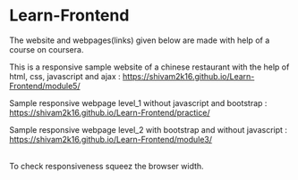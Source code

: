 # Learn-Frontend
<p>The website and webpages(links) given below are made with help of a course on coursera.</p>
<p>This is a responsive sample website of a chinese restaurant with the help of html, css, javascript and ajax : <a href="https://shivam2k16.github.io/Learn-Frontend/practice/" >https://shivam2k16.github.io/Learn-Frontend/module5/</a></p>
<p>Sample responsive webpage level_1 without javascript and bootstrap : <a href="https://shivam2k16.github.io/Learn-Frontend/practice/" >https://shivam2k16.github.io/Learn-Frontend/practice/</a></p>
<p>Sample responsive webpage level_2 with bootstrap and without javascript : <a href="https://shivam2k16.github.io/Learn-Frontend/module3/" >https://shivam2k16.github.io/Learn-Frontend/module3/</a></p><br>
To check responsiveness squeez the browser width.
